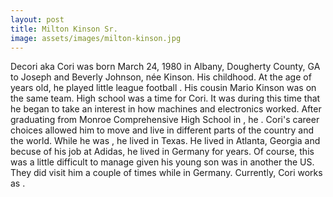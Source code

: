 ```yaml
---
layout: post
title: Milton Kinson Sr.
image: assets/images/milton-kinson.jpg
---
```


Decori aka Cori was born March 24, 1980 in Albany, Dougherty County, GA to Joseph and Beverly Johnson, née Kinson. His childhood. At the age of years old, he played little league football . His cousin Mario Kinson was on the same team. High school was a time for Cori. It was during this time that he began to take an interest in how machines and electronics worked. After graduating from Monroe Comprehensive High School in , he . Cori's career choices allowed him to move and live in different parts of the country and the world. While he was , he lived in Texas. He lived in Atlanta, Georgia and becuse of his job at Adidas, he lived in Germany for years. Of course, this was a little difficult to manage given his young son was in another the US. They did visit him a couple of times while in Germany. Currently, Cori works as .